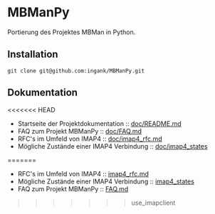 # MBManPy

Portierung des Projektes MBMan in Python.

## Installation
```
git clone git@github.com:ingank/MBManPy.git
```

## Dokumentation

<<<<<<< HEAD
* Startseite der Projektdokumentation :: [doc/README.md](doc/README.md)
* FAQ zum Projekt MBManPy :: [doc/FAQ.md](doc/FAQ.md)
* RFC's im Umfeld von IMAP4 :: [doc/imap4_rfc.md](doc/imap4_rfc.md)
* Mögliche Zustände einer IMAP4 Verbindung :: [doc/imap4_states](doc/imap4_states)

=======
* RFC's im Umfeld von IMAP4 :: [imap4_rfc.md](imap4_rfc.md)
* Mögliche Zustände einer IMAP4 Verbindung :: [imap4_states](imap4_states)
* FAQ zum Projekt MBManPy :: [FAQ.md](FAQ.md)
>>>>>>> use_imapclient
